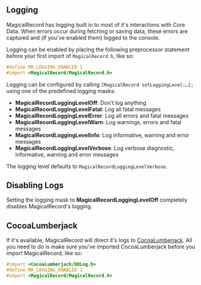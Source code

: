## Logging

MagicalRecord has logging built in to most of it's interactions with Core Data. When errors occur during fetching or saving data, these errors are captured and (if you've enabled them) logged to the console.

Logging can be enabled by placing the following preprocessor statement before your first import of `MagicalRecord.h`, like so:

```objective-c
#define MR_LOGGING_ENABLED 1
#import <MagicalRecord/MagicalRecord.h>
```

Logging can be configured by calling `[MagicalRecord setLoggingLevel:…];` using one of the predefined logging masks:

- **MagicalRecordLoggingLevelOff**: Don't log anything
- **MagicalRecordLoggingLevelFatal**: Log all fatal messages
- **MagicalRecordLoggingLevelError**: Log all errors and fatal messages
- **MagicalRecordLoggingLevelWarn**: Log warnings, errors and fatal messages
- **MagicalRecordLoggingLevelInfo**: Log informative, warning and error messages
- **MagicalRecordLoggingLevelVerbose**: Log verbose diagnostic, informative, warning and error messages

The logging level defaults to `MagicalRecordLoggingLevelVerbose`.

## Disabling Logs

Setting the logging mask to **MagicalRecordLoggingLevelOff** completely disables MagicalRecord's logging.

## CocoaLumberjack

If it's available, MagicalRecord will direct it's logs to [CocoaLumberjack](https://github.com/CocoaLumberjack/CocoaLumberjack). All you need to do is make sure you've imported CocoaLumberjack before you import MagicalRecord, like so:

```objective-c
#import <CocoaLumberjack/DDLog.h>
#define MR_LOGGING_ENABLED 1
#import <MagicalRecord/MagicalRecord.h>
```
